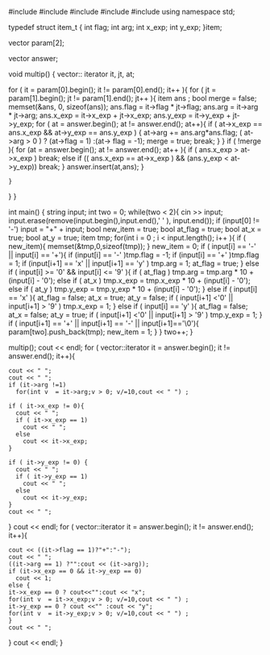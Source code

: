 #include <iostream>
#include <algorithm>
#include <string>
#include <cstring>
#include <vector>
using namespace std;
	
typedef struct item_t {
  int flag;
  int arg;
  int x_exp;
  int y_exp;
}item;
	
vector<item> param[2];

vector<item> answer;
	

void multip()
{
  vector<item>:: iterator it, jt, at;
  
  for ( it = param[0].begin(); it != param[0].end(); it++ ){
	for ( jt = param[1].begin(); jt != param[1].end(); jt++ ){
	  item ans ;
	  bool merge = false;
      memset(&ans, 0, sizeof(ans));
	  ans.flag = it->flag * jt->flag;
	  ans.arg  = it->arg * jt->arg;
	  ans.x_exp = it->x_exp + jt->x_exp;
	  ans.y_exp = it->y_exp + jt->y_exp;
	  for ( at = answer.begin(); at != answer.end(); at++){
		if ( at->x_exp == ans.x_exp && at->y_exp == ans.y_exp ) {
		  at->arg += ans.arg*ans.flag;
		  ( at->arg > 0 ) ? (at->flag = 1) :(at-> flag = -1);
		  merge = true;
		  break;
		}
	  }
	  if ( !merge ){
		for (at = answer.begin(); at != answer.end(); at++ ){
		  if ( ans.x_exp > at->x_exp ) 
			break;
		  else if (( ans.x_exp == at->x_exp ) && (ans.y_exp < at->y_exp))
			break;
		}
		answer.insert(at,ans);
	  }
	 
	}
  }
}



int main()
{
  string input;
  int    two = 0;
  while(two < 2){
    cin >> input;
    input.erase(remove(input.begin(),input.end(),' ' ), input.end());
	if (input[0] != '-')
	  input = "+" + input;
    bool new_item = true;
    bool at_flag  = true;
    bool at_x     = true;
    bool at_y     = true;
	item tmp;
    for(int i = 0 ; i < input.length(); i++ ){
      if ( new_item){
        memset(&tmp,0,sizeof(tmp));
      }
      new_item = 0;
	  if ( input[i] == '-' || input[i] == '+'){
		if (input[i] == '-' )tmp.flag = -1;
		if (input[i] == '+' )tmp.flag = 1;
		if (input[i+1] == 'x' || input[i+1] == 'y' )  tmp.arg = 1;
	    at_flag = true;
     }
	 else if ( input[i] >= '0' && input[i] <= '9' ){
		  if ( at_flag )
		    tmp.arg = tmp.arg * 10 + (input[i] - '0');
		  else if ( at_x )
		    tmp.x_exp = tmp.x_exp * 10 + (input[i] - '0');
		  else if ( at_y )
		    tmp.y_exp = tmp.y_exp * 10 + (input[i] - '0');
	}
	else if ( input[i] == 'x' ){
		  at_flag = false;
		  at_x    = true;
		  at_y    = false;
		  if ( input[i+1] <'0' || input[i+1] > '9' ) tmp.x_exp = 1;
	}
	else if ( input[i] == 'y' ){
		  at_flag = false;
		  at_x    = false;
   		  at_y    = true;
		  if ( input[i+1] <'0' || input[i+1] > '9' ) tmp.y_exp = 1;
    }
	  if ( input[i+1] == '+' ||  input[i+1] == '-' || input[i+1]=='\0'){
		param[two].push_back(tmp);
		new_item = 1;
	  }
   }
	two++;
}

  multip();
  cout << endl;
  for ( vector<item>::iterator it = answer.begin(); it != answer.end(); it++){
	
	cout << " ";
	cout << " ";
	if (it->arg !=1)
	  for(int v  = it->arg;v > 0; v/=10,cout << " ") ;
	
    if ( it->x_exp != 0){
      cout << " ";
	  if ( it->x_exp == 1)
		cout << " ";
	  else
		cout << it->x_exp;
	}
	
	if ( it->y_exp != 0) {
	  cout << " ";
	  if ( it->y_exp == 1)
		cout << " ";
	  else
		cout << it->y_exp;
	}
    cout << " ";
  }
  cout << endl;
  for ( vector<item>::iterator it = answer.begin(); it != answer.end(); it++){
    
	cout << ((it->flag == 1)?"+":"-");
	cout << " ";
	((it->arg == 1) ?"":cout << (it->arg));
	if (it->x_exp == 0 && it->y_exp == 0)
	  cout << 1;
	else {
	it->x_exp == 0 ? cout<<"":cout << "x";
    for(int v  = it->x_exp;v > 0; v/=10,cout << " ") ;
	it->y_exp == 0 ? cout <<"" :cout << "y";
    for(int v  = it->y_exp;v > 0; v/=10,cout << " ") ;
	}
    cout << " ";
  }
  cout << endl;
}
